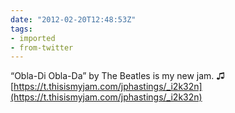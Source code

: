 ```yaml
---
date: "2012-02-20T12:48:53Z"
tags:
- imported
- from-twitter
---
```

“Obla-Di Obla-Da” by The Beatles is my new jam. ♫  [https://t.thisismyjam.com/jphastings/_i2k32n](https://t.thisismyjam.com/jphastings/_i2k32n)
